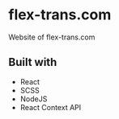 # flex-trans.com

Website of flex-trans.com

## Built with
* React
* SCSS
* NodeJS
* React Context API
